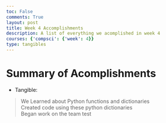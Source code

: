 ```yaml
---
toc: False
comments: True
layout: post
title: Week 4 Accomplishments
description: A list of everything we acomplished in week 4
courses: {'compsci': {'week': 4}}
type: tangibles
---
```


# Summary of Acomplishments

- Tangible:

> We Learned about Python functions and dictionaries <br>
> Created code using these python dictionaries <br>
> Began work on the team test <br>
